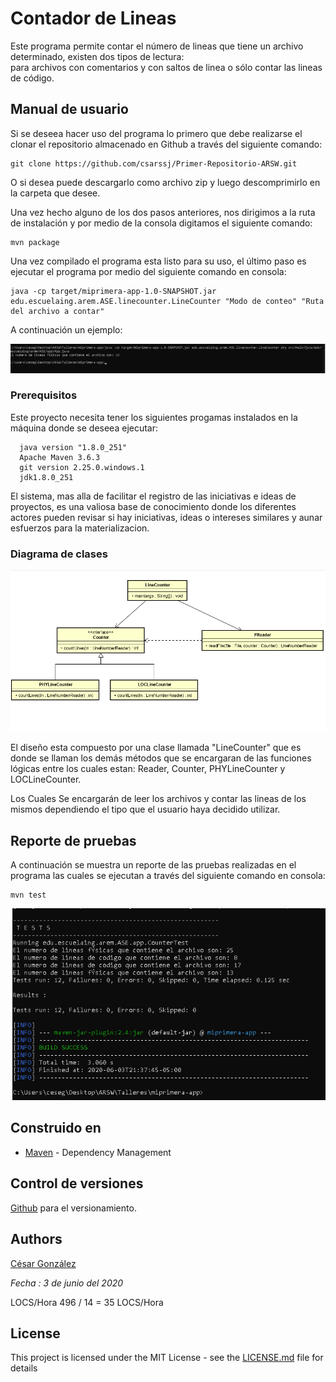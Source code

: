 # Contador de Lineas

Este programa permite contar el número de lineas que tiene un archivo determinado, existen dos tipos de lectura:  
para archivos con comentarios y con saltos de linea o sólo contar las lineas de código.

## Manual de usuario

Si se deseea hacer uso del programa lo primero que debe realizarse el clonar el repositorio almacenado en Github a través del siguiente comando:

```
git clone https://github.com/csarssj/Primer-Repositorio-ARSW.git

```
O si desea puede descargarlo como archivo zip y luego descomprimirlo en la carpeta que desee.

Una vez hecho alguno de los dos pasos anteriores, nos dirigimos a la ruta de instalación y por medio de la consola digitamos el siguiente comando:

```
mvn package

```
Una vez compilado el programa esta listo para su uso, el último paso es ejecutar el programa por medio del siguiente comando en consola:

```
java -cp target/miprimera-app-1.0-SNAPSHOT.jar edu.escuelaing.arem.ASE.linecounter.LineCounter "Modo de conteo" "Ruta del archivo a contar"

```

A continuación un ejemplo:

![image](https://github.com/csarssj/Primer-Repositorio-ARSW/blob/master/resources/ejemplo.png)

### Prerequisitos

Este proyecto necesita tener los siguientes progamas instalados en la máquina donde se deseea ejecutar:

```
  java version "1.8.0_251"
  Apache Maven 3.6.3
  git version 2.25.0.windows.1
  jdk1.8.0_251
```

El sistema, mas alla de facilitar el registro de las iniciativas e ideas de proyectos, es una valiosa base de conocimiento donde los diferentes actores pueden revisar si hay iniciativas, ideas o intereses similares y aunar esfuerzos para la materializacion.

### Diagrama de clases


![image](https://github.com/csarssj/Primer-Repositorio-ARSW/blob/master/resources/diagrama.png)


El diseño esta compuesto por una clase llamada "LineCounter" que es donde se llaman los demás métodos que se encargaran 
de las funciones lógicas entre los cuales estan: Reader, Counter, PHYLineCounter y LOCLineCounter.

Los Cuales Se encargarán de leer los archivos y contar las lineas de los mismos dependiendo el tipo que el usuario haya decidido utilizar.

## Reporte de pruebas

A continuación se muestra un reporte de las pruebas realizadas en el programa las cuales se ejecutan a través del siguiente comando en consola:

```
mvn test
```

![image](https://github.com/csarssj/Primer-Repositorio-ARSW/blob/master/resources/pruebas.png)




## Construido en

* [Maven](https://maven.apache.org/) - Dependency Management


## Control de versiones 

[Github](https://github.com/) para el versionamiento.

## Authors

[César González](https://github.com/csarssj) 

_Fecha : 3 de junio del 2020_ 

LOCS/Hora 496 / 14  = 35 LOCS/Hora

## License

This project is licensed under the MIT License - see the [LICENSE.md](LICENSE.md) file for details
